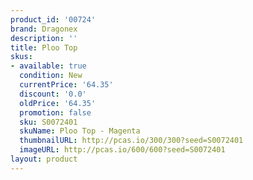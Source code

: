 ```yaml
---
product_id: '00724'
brand: Dragonex
description: ''
title: Ploo Top
skus:
- available: true
  condition: New
  currentPrice: '64.35'
  discount: '0.0'
  oldPrice: '64.35'
  promotion: false
  sku: S0072401
  skuName: Ploo Top - Magenta
  thumbnailURL: http://pcas.io/300/300?seed=S0072401
  imageURL: http://pcas.io/600/600?seed=S0072401
layout: product
---
```

